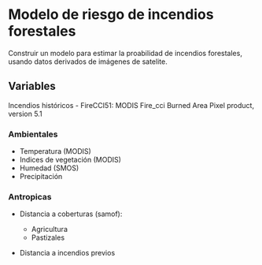 # Modelo de riesgo de incendios forestales 

Construir un modelo para estimar la proabilidad de incendios forestales,  usando datos derivados de imágenes de satelite.

## Variables

Incendios históricos - FireCCI51: MODIS Fire_cci Burned Area Pixel product, version 5.1 

### Ambientales 
* Temperatura (MODIS)
* Indices de vegetación (MODIS)
* Humedad (SMOS)
* Precipitación


### Antropicas 

* Distancia a coberturas (samof):

    * Agricultura 
    * Pastizales 

* Distancia a incendios previos 
